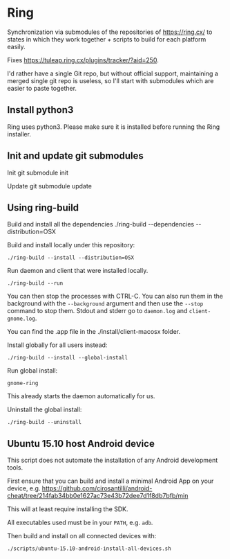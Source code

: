 # Ring

Synchronization via submodules of the repositories of <https://ring.cx/> to states in which they work together + scripts to build for each platform easily.

Fixes <https://tuleap.ring.cx/plugins/tracker/?aid=250>.

I'd rather have a single Git repo, but without official support, maintaining a merged single git repo is useless, so I'll start with submodules which are easier to paste together.

## Install python3

Ring uses python3. Please make sure it is installed before running the Ring installer.

## Init and update git submodules

Init
    git submodule init

Update
    git submodule update

## Using ring-build

Build and install all the dependencies
    ./ring-build --dependencies --distribution=OSX

Build and install locally under this repository:

    ./ring-build --install --distribution=OSX

Run daemon and client that were installed locally.

    ./ring-build --run

You can then stop the processes with CTRL-C. You can also run them in the background with the `--background` argument and then use the `--stop` command to stop them. Stdout and stderr go to `daemon.log` and `client-gnome.log`.

You can find the .app file in the ./install/client-macosx folder.

Install globally for all users instead:

    ./ring-build --install --global-install

Run global install:

    gnome-ring

This already starts the daemon automatically for us.

Uninstall the global install:

    ./ring-build --uninstall

## Ubuntu 15.10 host Android device

This script does not automate the installation of any Android development tools.

First ensure that you can build and install a minimal Android App on your device, e.g. <https://github.com/cirosantilli/android-cheat/tree/214fab34bb0e1627ac73e43b72dee7d1f8db7bfb/min>

This will at least require installing the SDK.

All executables used must be in your `PATH`, e.g. `adb`.

Then build and install on all connected devices with:

    ./scripts/ubuntu-15.10-android-install-all-devices.sh
